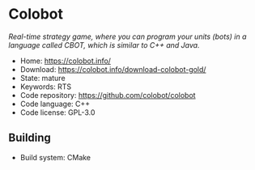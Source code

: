 # Colobot

_Real-time strategy game, where you can program your units (bots) in a language called CBOT, which is similar to C++ and Java._

- Home: https://colobot.info/
- Download: https://colobot.info/download-colobot-gold/
- State: mature
- Keywords: RTS
- Code repository: https://github.com/colobot/colobot
- Code language: C++
- Code license: GPL-3.0

## Building

- Build system: CMake
